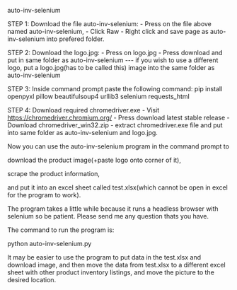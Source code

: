 auto-inv-selenium

STEP 1:
Download the file auto-inv-selenium:
    - Press on the file above named auto-inv-selenium,
    - Click Raw 
    - Right click and save page as auto-inv-selenium into prefered folder.


STEP 2:
Download the logo.jpg:
    - Press on logo.jpg
    - Press download and put in same folder as auto-inv-selenium
--- if you wish to use a different logo, put a logo.jpg(has to be called this) image into the same folder as auto-inv-selenium

STEP 3:
Inside command prompt paste the following command:
pip install openpyxl pillow beautifulsoup4 urllib3 selenium requests_html

STEP 4:
Download required chromedriver.exe
    - Visit https://chromedriver.chromium.org/
    - Press download latest stable release
    - Download chromedriver_win32.zip
    - extract chromedriver.exe file and put into same folder as auto-inv-selenium and logo.jpg.

Now you can use the auto-inv-selenium program in the command prompt to 

download the product image(+paste logo onto corner of it), 

scrape the product information,

and put it into an excel sheet called test.xlsx(which cannot be open in excel for the program to work).

The program takes a little while because it runs a headless browser with selenium so be patient. Please send me any question thats you have.

The command to run the program is:

python auto-inv-selenium.py

It may be easier to use the program to put data in the test.xlsx and download image, and then move the data from test.xlsx to a different excel sheet with other product inventory listings, and move the picture to the desired location.


